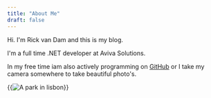 ```yaml
---
title: "About Me"
draft: false
---
```


Hi. I'm Rick van Dam and this is my blog.

I'm a full time .NET developer at Aviva Solutions.

In my free time iam also actively programming on [GitHub](https://github.com/barsonax) or I take my camera somewhere to take beautiful photo's.

{{<image src="park.jpg" alt="A park in lisbon" >}}
